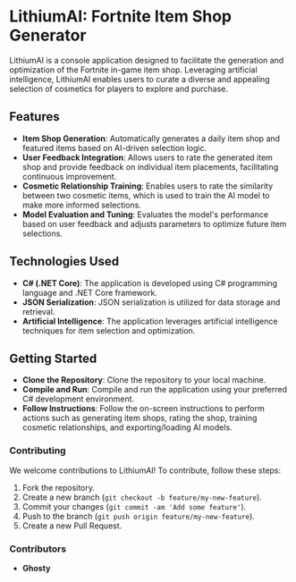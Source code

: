 # LithiumAI: Fortnite Item Shop Generator

LithiumAI is a console application designed to facilitate the generation and optimization of the Fortnite in-game item shop. Leveraging artificial intelligence, LithiumAI enables users to curate a diverse and appealing selection of cosmetics for players to explore and purchase.

## Features
- **Item Shop Generation**: Automatically generates a daily item shop and featured items based on AI-driven selection logic.
- **User Feedback Integration**: Allows users to rate the generated item shop and provide feedback on individual item placements, facilitating continuous improvement.
- **Cosmetic Relationship Training**: Enables users to rate the similarity between two cosmetic items, which is used to train the AI model to make more informed selections.
- **Model Evaluation and Tuning**: Evaluates the model's performance based on user feedback and adjusts parameters to optimize future item selections.

## Technologies Used
- **C# (.NET Core)**: The application is developed using C# programming language and .NET Core framework.
- **JSON Serialization**: JSON serialization is utilized for data storage and retrieval.
- **Artificial Intelligence**: The application leverages artificial intelligence techniques for item selection and optimization.

## Getting Started
- **Clone the Repository**: Clone the repository to your local machine.
- **Compile and Run**: Compile and run the application using your preferred C# development environment.
- **Follow Instructions**: Follow the on-screen instructions to perform actions such as generating item shops, rating the shop, training cosmetic relationships, and exporting/loading AI models.

### Contributing
We welcome contributions to LithiumAI! To contribute, follow these steps:
1. Fork the repository.
2. Create a new branch (`git checkout -b feature/my-new-feature`).
3. Commit your changes (`git commit -am 'Add some feature'`).
4. Push to the branch (`git push origin feature/my-new-feature`).
5. Create a new Pull Request.

### Contributors
- **Ghosty**
